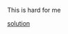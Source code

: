 This is hard for me

[solution](https://blog.csdn.net/fourier_transformer/article/details/105448708)



